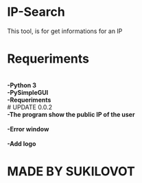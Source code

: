 # IP-Search
This tool, is for get informations for an IP
# Requeriments
<strong>
<br>-Python 3
<br>-PySimpleGUI
<br>-Requeriments
</strong>
<br>
# UPDATE 0.0.2
<strong>
   <br>-The program show the public IP of the user<br>
   <br>-Error window<br>
   <br>-Add logo<br>
</strong>

# MADE BY SUKILOVOT
